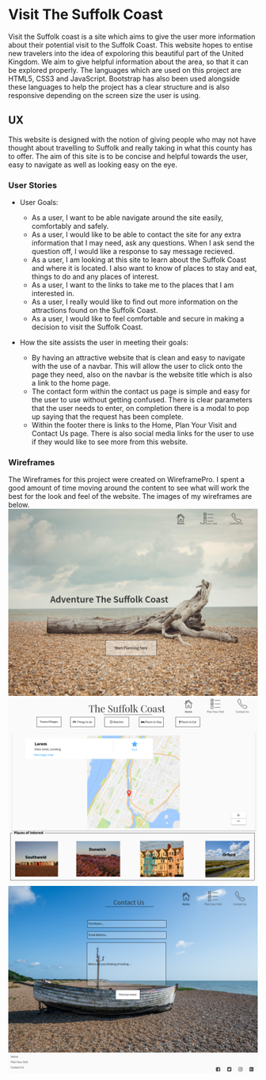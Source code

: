 # Visit The Suffolk Coast
Visit the Suffolk coast is a site which aims to give the user more information about their potential visit to the Suffolk Coast.
This website hopes to entise new travelers into the idea of expoloring this beautiful part of the United Kingdom. We aim to give helpful information about the area, so that it can be explored properly.
The languages which are used on this project are HTML5, CSS3 and JavaScript. Bootstrap has also been used alongside these languages to help the project has a clear structure and is also responsive depending on the screen size the user is using.

## UX
This website is designed with the notion of giving people who may not have thought about travelling to Suffolk and really taking in what this county has to offer. 
The aim of this site is to be concise and helpful towards the user, easy to navigate as well as looking easy on the eye. 

### User Stories
* User Goals:
  * As a user, I want to be able navigate around the site easily, comfortably and safely.
  * As a user, I would like to be able to contact the site for any extra information that I may need, ask any questions. When I ask send the question off, I would like a response to say message recieved.
  * As a user, I am looking at this site to learn about the Suffolk Coast and where it is located. I also want to know of places to stay and eat, things to do and any places of interest.
  * As a user, I want to the links to take me to the places that I am interested in.
  * As a user, I really would like to find out more information on the attractions found on the Suffolk Coast.
  * As a user, I would like to feel comfortable and secure in making a decision to visit the Suffolk Coast.

* How the site assists the user in meeting their goals:
  * By having an attractive website that is clean and easy to navigate with the use of a navbar. This will allow the user to click onto the page they need, also on the navbar is the website title which is also a link to the home page.
  * The contact form within the contact us page is simple and easy for the user to use without getting confused. There is clear parameters that the user needs to enter, on completion there is a modal to pop up saying that the request has been complete.
  * Within the footer there is links to the Home, Plan Your Visit and Contact Us page. There is also social media links for the user to use if they would like to see more from this website. 

### Wireframes
The Wireframes for this project were created on WireframePro. I spent a good amount of time moving around the content to see what will work the best for the look and feel of the website. The images of my wireframes are below.
![Image of Home Page](assets/wireframe/Welcome.png)
![Plan Your Visit](assets/wireframe/Where_to_go.png)
![Contact Us](assets/wireframe/Contact_us.png)
